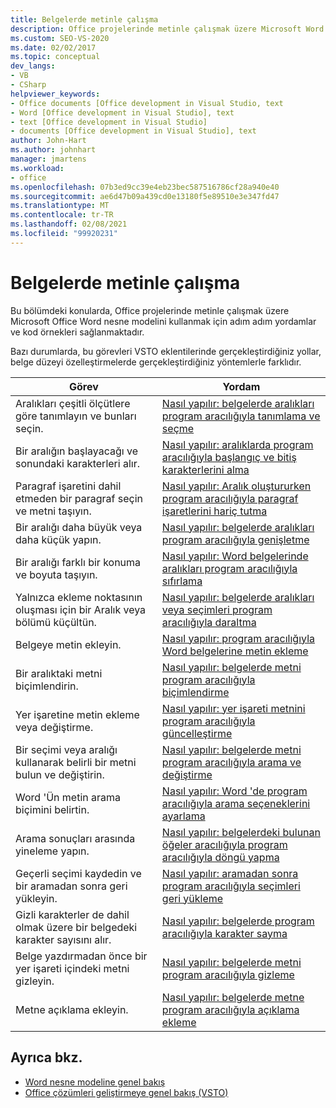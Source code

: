```yaml
---
title: Belgelerde metinle çalışma
description: Office projelerinde metinle çalışmak üzere Microsoft Word 'ün nesne modelini kullanmaya yönelik adım adım yordamlar ve kod örnekleri hakkında bilgi edinin.
ms.custom: SEO-VS-2020
ms.date: 02/02/2017
ms.topic: conceptual
dev_langs:
- VB
- CSharp
helpviewer_keywords:
- Office documents [Office development in Visual Studio, text
- Word [Office development in Visual Studio], text
- text [Office development in Visual Studio]
- documents [Office development in Visual Studio], text
author: John-Hart
ms.author: johnhart
manager: jmartens
ms.workload:
- office
ms.openlocfilehash: 07b3ed9cc39e4eb23bec587516786cf28a940e40
ms.sourcegitcommit: ae6d47b09a439cd0e13180f5e89510e3e347fd47
ms.translationtype: MT
ms.contentlocale: tr-TR
ms.lasthandoff: 02/08/2021
ms.locfileid: "99920231"
---
```

# <a name="work-with-text-in-documents"></a>Belgelerde metinle çalışma
  Bu bölümdeki konularda, Office projelerinde metinle çalışmak üzere Microsoft Office Word nesne modelini kullanmak için adım adım yordamlar ve kod örnekleri sağlanmaktadır.

 Bazı durumlarda, bu görevleri VSTO eklentilerinde gerçekleştirdiğiniz yollar, belge düzeyi özelleştirmelerde gerçekleştirdiğiniz yöntemlerle farklıdır.

|Görev|Yordam|
|----------|---------------|
|Aralıkları çeşitli ölçütlere göre tanımlayın ve bunları seçin.|[Nasıl yapılır: belgelerde aralıkları program aracılığıyla tanımlama ve seçme](../vsto/how-to-programmatically-define-and-select-ranges-in-documents.md)|
|Bir aralığın başlayacağı ve sonundaki karakterleri alır.|[Nasıl yapılır: aralıklarda program aracılığıyla başlangıç ve bitiş karakterlerini alma](../vsto/how-to-programmatically-retrieve-start-and-end-characters-in-ranges.md)|
|Paragraf işaretini dahil etmeden bir paragraf seçin ve metni taşıyın.|[Nasıl yapılır: Aralık oluştururken program aracılığıyla paragraf işaretlerini hariç tutma](../vsto/how-to-programmatically-exclude-paragraph-marks-when-creating-ranges.md)|
|Bir aralığı daha büyük veya daha küçük yapın.|[Nasıl yapılır: belgelerde aralıkları program aracılığıyla genişletme](../vsto/how-to-programmatically-extend-ranges-in-documents.md)|
|Bir aralığı farklı bir konuma ve boyuta taşıyın.|[Nasıl yapılır: Word belgelerinde aralıkları program aracılığıyla sıfırlama](../vsto/how-to-programmatically-reset-ranges-in-word-documents.md)|
|Yalnızca ekleme noktasının oluşması için bir Aralık veya bölümü küçültün.|[Nasıl yapılır: belgelerde aralıkları veya seçimleri program aracılığıyla daraltma](../vsto/how-to-programmatically-collapse-ranges-or-selections-in-documents.md)|
|Belgeye metin ekleyin.|[Nasıl yapılır: program aracılığıyla Word belgelerine metin ekleme](../vsto/how-to-programmatically-insert-text-into-word-documents.md)|
|Bir aralıktaki metni biçimlendirin.|[Nasıl yapılır: belgelerde metni program aracılığıyla biçimlendirme](../vsto/how-to-programmatically-format-text-in-documents.md)|
|Yer işaretine metin ekleme veya değiştirme.|[Nasıl yapılır: yer işareti metnini program aracılığıyla güncelleştirme](../vsto/how-to-programmatically-update-bookmark-text.md)|
|Bir seçimi veya aralığı kullanarak belirli bir metni bulun ve değiştirin.|[Nasıl yapılır: belgelerde metni program aracılığıyla arama ve değiştirme](../vsto/how-to-programmatically-search-for-and-replace-text-in-documents.md)|
|Word 'Ün metin arama biçimini belirtin.|[Nasıl yapılır: Word 'de program aracılığıyla arama seçeneklerini ayarlama](../vsto/how-to-programmatically-set-search-options-in-word.md)|
|Arama sonuçları arasında yineleme yapın.|[Nasıl yapılır: belgelerdeki bulunan öğeler aracılığıyla program aracılığıyla döngü yapma](../vsto/how-to-programmatically-loop-through-found-items-in-documents.md)|
|Geçerli seçimi kaydedin ve bir aramadan sonra geri yükleyin.|[Nasıl yapılır: aramadan sonra program aracılığıyla seçimleri geri yükleme](../vsto/how-to-programmatically-restore-selections-after-searches.md)|
|Gizli karakterler de dahil olmak üzere bir belgedeki karakter sayısını alır.|[Nasıl yapılır: belgelerde program aracılığıyla karakter sayma](../vsto/how-to-programmatically-count-characters-in-documents.md)|
|Belge yazdırmadan önce bir yer işareti içindeki metni gizleyin.|[Nasıl yapılır: belgelerde metni program aracılığıyla gizleme](../vsto/how-to-programmatically-hide-text-in-documents.md)|
|Metne açıklama ekleyin.|[Nasıl yapılır: belgelerde metne program aracılığıyla açıklama ekleme](../vsto/how-to-programmatically-add-comments-to-text-in-documents.md)|

## <a name="see-also"></a>Ayrıca bkz.
- [Word nesne modeline genel bakış](../vsto/word-object-model-overview.md)
- [Office çözümleri geliştirmeye genel bakış &#40;VSTO&#41;](../vsto/office-solutions-development-overview-vsto.md)
